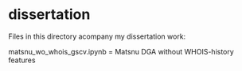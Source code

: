 # dissertation

Files in this directory acompany my dissertation work:

matsnu_wo_whois_gscv.ipynb = Matsnu DGA without WHOIS-history features
